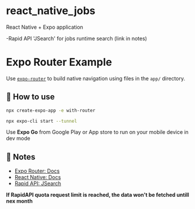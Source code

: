 # react_native_jobs
React Native + Expo application

-Rapid API 'JSearch' for jobs runtime search (link in notes)

# Expo Router Example

Use [`expo-router`](https://docs.expo.dev/router/introduction/) to build native navigation using files in the `app/` directory.

## 🚀 How to use

```sh
npx create-expo-app -e with-router
```
```sh
npx expo-cli start --tunnel
```
Use **Expo Go** from Google Play or App store to run on your mobile device in dev mode

## 📝 Notes

- [Expo Router: Docs](https://docs.expo.dev/router/introduction/)
- [React Native: Docs](https://reactnative.dev/docs/environment-setup)
- [Rapid API: JSearch](https://rapidapi.com/letscrape-6bRBa3QguO5/api/jsearch)
  
**If RapidAPI quota request limit is reached, the data won't be fetched untill nex month**
